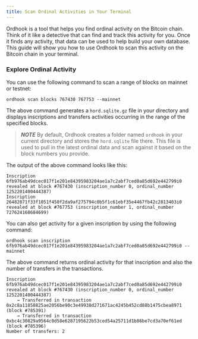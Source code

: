 ```yaml
---
title: Scan Ordinal Activities in Your Terminal
---
```


Ordhook is a tool that helps you find ordinal activity on the Bitcoin chain. Think of it like a detective that can find and track this activity for you. Once it finds any activity, that data can be used to help build your own database. This guide will show you how to use Ordhook to scan this activity on the Bitcoin chain in your terminal.

### Explore Ordinal Activity

You can use the following command to scan a range of blocks on mainnet or testnet:

`ordhook scan blocks 767430 767753 --mainnet`

The above command generates a `hord.sqlite.gz` file in your directory and displays inscriptions and transfers activities occurring in the range of the specified blocks.

> **_NOTE_**
> By default, Ordhook creates a folder named `ordhook` in your current directory and stores the `hord.sqlite` file there. This file is used to pull in the latest ordinal data and scan against it based on the block numbers you provide.

The output of the above command looks like this:

```
Inscription 6fb976ab49dcec017f1e201e84395983204ae1a7c2abf7ced0a85d692e442799i0 revealed at block #767430 (inscription_number 0, ordinal_number 1252201400444387)
Inscription 26482871f33f1051f450f2da9af275794c0b5f1c61ebf35e4467fb42c2813403i0 revealed at block #767753 (inscription_number 1, ordinal_number 727624168684699)
```

You can also get activity for a given inscription by using the following command:

`ordhook scan inscription 6fb976ab49dcec017f1e201e84395983204ae1a7c2abf7ced0a85d692e442799i0 --mainnet`

The above command returns ordinal activity for that inscription and also the number of transfers in the transactions.

```
Inscription 6fb976ab49dcec017f1e201e84395983204ae1a7c2abf7ced0a85d692e442799i0 revealed at block #767430 (inscription_number 0, ordinal_number 1252201400444387)
	→ Transferred in transaction 0x2c8a11858825ae2056be90c3e49938d271671ac4245b452cd88b1475cbea8971 (block #785391)
	→ Transferred in transaction 0xbc4c30829a9564c0d58e6287195622b53ced54a25711d1b86be7cd3a70ef61ed (block #785396)
Number of transfers: 2
```
